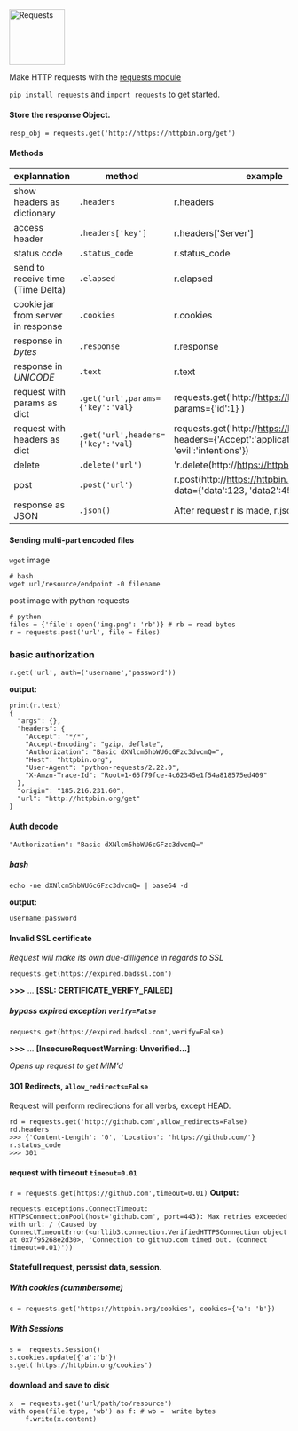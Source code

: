 <img src="https://requests.readthedocs.io/en/latest/_static/requests-sidebar.png" alt="Requests" width="100">

Make HTTP requests with the [requests module](https://requests.readthedocs.io/en/latest)
 
`pip install requests` and `import requests` to get started.

#### Store the response Object.
`resp_obj = requests.get('http://https://httpbin.org/get')`
#### Methods
| explannation | method | example |
| - | - | - |
| show headers as dictionary | `.headers` | r.headers |
| access header | `.headers['key']` | r.headers['Server'] |
| status code |  `.status_code` | r.status_code |
| send to receive time (Time Delta) | `.elapsed` | r.elapsed |
| cookie jar from server in response |  `.cookies` | r.cookies |
| response in _bytes_ | `.response` | r.response |
| response in _UNICODE_ | `.text` | r.text |
| request with params as dict |`.get('url',params={'key':'val}` | requests.get('http://https://httpbin.org/get', params={'id':1} ) |
| request with headers as dict|`.get('url',headers={'key':'val}`| requests.get('http://https://httpbin.org/get', headers={'Accept':'application/json', 'evil':'intentions'}) |
| delete | `.delete('url')` | 'r.delete(http://https://httpbin.org/delete') |
| post | `.post('url')` | r.post(http://https://httpbin.org/post', data={'data':123, 'data2':456}) |
| response as JSON | `.json()` | After request r is made, r.json() |

#### Sending multi-part encoded files
`wget` image
```
# bash
wget url/resource/endpoint -0 filename
```
post image with python requests
```
# python
files = {'file': open('img.png': 'rb')} # rb = read bytes
r = requests.post('url', file = files)
```
### basic authorization
`r.get('url', auth=('username','password'))`

__output:__
```
print(r.text)
{
  "args": {},
  "headers": {
    "Accept": "*/*",
    "Accept-Encoding": "gzip, deflate",
    "Authorization": "Basic dXNlcm5hbWU6cGFzc3dvcmQ=",
    "Host": "httpbin.org",
    "User-Agent": "python-requests/2.22.0",
    "X-Amzn-Trace-Id": "Root=1-65f79fce-4c62345e1f54a818575ed409"
  },
  "origin": "185.216.231.60",
  "url": "http://httpbin.org/get"
}
```
#### Auth decode 
 `"Authorization": "Basic dXNlcm5hbWU6cGFzc3dvcmQ="`
##### bash
`echo -ne dXNlcm5hbWU6cGFzc3dvcmQ= | base64 -d`

__output:__

`username:password`

#### Invalid SSL certificate
_Request will make its own due-dilligence in regards to SSL_

`requests.get(https://expired.badssl.com')`

__>>>__ ... __[SSL: CERTIFICATE_VERIFY_FAILED]__
##### bypass expired exception `verify=False`
`requests.get(https://expired.badssl.com',verify=False)`

__>>>__ ... __[InsecureRequestWarning: Unverified...]__

_Opens up request to get MIM'd_

#### 301 Redirects, `allow_redirects=False`
Request will perform redirections for all verbs, except HEAD.
```
rd = requests.get('http://github.com',allow_redirects=False)
rd.headers
>>> {'Content-Length': '0', 'Location': 'https://github.com/'}
r.status_code
>>> 301
```

#### request with timeout `timeout=0.01`
`r = requests.get(https://github.com',timeout=0.01)`
__Output:__
```
requests.exceptions.ConnectTimeout: HTTPSConnectionPool(host='github.com', port=443): Max retries exceeded with url: / (Caused by ConnectTimeoutError(<urllib3.connection.VerifiedHTTPSConnection object at 0x7f95268e2d30>, 'Connection to github.com timed out. (connect timeout=0.01)'))
```
#### Statefull request, perssist data, session.
##### With cookies (cummbersome)
`c = requests.get('https://httpbin.org/cookies', cookies={'a': 'b'})`
##### With Sessions
```
s =  requests.Session()
s.cookies.update({'a':'b'})
s.get('https://httpbin.org/cookies')
```
#### download and save to disk
```
x  = requests.get('url/path/to/resource')
with open(file.type, 'wb') as f: # wb =  write bytes
    f.write(x.content)
``` 
